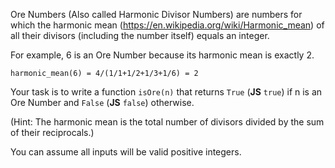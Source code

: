 Ore Numbers (Also called Harmonic Divisor Numbers) are numbers for which the harmonic mean (https://en.wikipedia.org/wiki/Harmonic_mean) of all their divisors (including the number itself) equals an integer.

For example, 6 is an Ore Number because its harmonic mean is exactly 2.

```harmonic_mean(6) = 4/(1/1+1/2+1/3+1/6) = 2```

Your task is to write a function ```isOre(n)``` that returns ```True``` (**JS** `true`) if n is an Ore Number and ```False``` (**JS** `false`) otherwise.

(Hint: The harmonic mean is the total number of divisors divided by the sum of their reciprocals.)

You can assume all inputs will be valid positive integers.